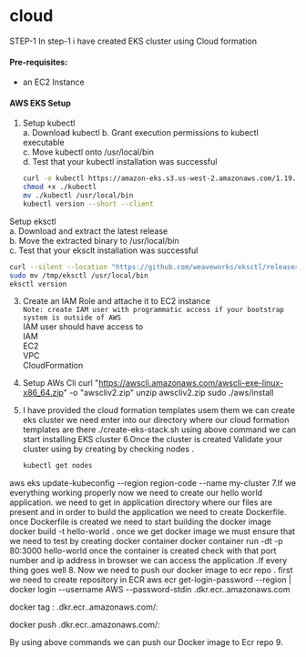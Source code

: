# cloud
STEP-1
In step-1 i have created EKS cluster using Cloud formation 
#### Pre-requisites: 
  - an EC2 Instance 

#### AWS EKS Setup 
1. Setup kubectl   
   a. Download kubectl
   b. Grant execution permissions to kubectl executable   
   c. Move kubectl onto /usr/local/bin   
   d. Test that your kubectl installation was successful    
   ```sh 
   curl -o kubectl https://amazon-eks.s3.us-west-2.amazonaws.com/1.19.6/2021-01-05/bin/linux/amd64/kubectl
   chmod +x ./kubectl
   mv ./kubectl /usr/local/bin 
   kubectl version --short --client
   ```
 Setup eksctl   
   a. Download and extract the latest release   
   b. Move the extracted binary to /usr/local/bin   
   c. Test that your eksclt installation was successful   
   ```sh
   curl --silent --location "https://github.com/weaveworks/eksctl/releases/latest/download/eksctl_$(uname -s)_amd64.tar.gz" | tar xz -C /tmp
   sudo mv /tmp/eksctl /usr/local/bin
   eksctl version
   ```
3. Create an IAM Role and attache it to EC2 instance    
   `Note: create IAM user with programmatic access if your bootstrap system is outside of AWS`   
   IAM user should have access to   
   IAM   
   EC2   
   VPC    
   CloudFormation
4. Setup AWs Cli
curl "https://awscli.amazonaws.com/awscli-exe-linux-x86_64.zip" -o "awscliv2.zip"
unzip awscliv2.zip
sudo ./aws/install

5. I have provided the cloud formation templates usem them we can create eks cluster
 we need enter into our directory where our cloud formation templates are there 
   ./create-eks-stack.sh
using above command we can start installing EKS cluster
6.Once the cluster is created  Validate your cluster using by creating by checking nodes .
   ```sh 
   kubectl get nodes
  aws eks update-kubeconfig --region region-code --name my-cluster
7.If we everything working properly now we need to create our hello world application.
  we need to get in application directory where our files are present and in order to build the application we need to create Dockerfile.
once Dockerfile is created we need to start building the docker image 
    docker build -t hello-world .
once we get docker image we must ensure that we need to test by creating docker container
       docker container run -dt -p 80:3000 hello-world
once the container is created check with that port number and ip address in browser we can access the application .If every thing goes well
8. Now we need to push our docker image to ecr repo . first we need to create repository in ECR 
     aws ecr get-login-password --region <your-region> | docker login --username AWS --password-stdin <your-account-number>.dkr.ecr.<your-region>.amazonaws.com

docker tag <local-image>:<tag> <your-account-number>.dkr.ecr.<your-region>.amazonaws.com/<repository-name>:<tag>

docker push <your-account-number>.dkr.ecr.<your-region>.amazonaws.com/<repository-name>:<tag>

By using above commands we can push our Docker image to Ecr repo
9. 
